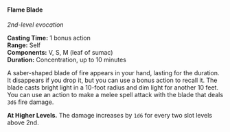 #### Flame Blade
<!-- markdownlint-disable link-image-reference-definitions -->
[_metadata_:spell_name]:- "Flame Blade"
[_metadata_:spell_level]:- "2"
[_metadata_:spell_school]:- "evocation"
[_metadata_:ritual]:- "false"
[_metadata_:casting_time_amount]:- "1"
[_metadata_:casting_time_unit]:- "bonus action"
[_metadata_:range]:- "Self"
[_metadata_:target]:- "Self"
[_metadata_:components_verbal]:- "true"
[_metadata_:components_somatic]:- "true"
[_metadata_:components_material]:- "true"
[_metadata_:components_material_description]:- "leaf of sumac"
[_metadata_:duration]:- "10 minutes"
[_metadata_:concentration]:- "true"
[_metadata_:damage_formula]:- "3d6"
[_metadata_:damage_type]:- "fire"
[_metadata_:compared_to_wotc_srd_5.1]:- "mechanics_same_wording_different"
[_metadata_:compared_to_a5e_srd]:- "mechanics_same_wording_different"
<!-- markdownlint-disable-next-line no-emphasis-as-heading -->
_2nd-level evocation_

**Casting Time:** 1 bonus action \
**Range:** Self \
**Components:** V, S, M (leaf of sumac) \
**Duration:** Concentration, up to 10 minutes

A saber-shaped blade of fire appears in your hand, lasting for the duration.
It disappears if you drop it, but you can use a bonus action to recall it.
The blade casts bright light in a 10-foot radius and dim light for another 10 feet.
You can use an action to make a melee spell attack with the blade that deals `3d6` fire damage.

**At Higher Levels.**
The damage increases by `1d6` for every two slot levels above 2nd.

